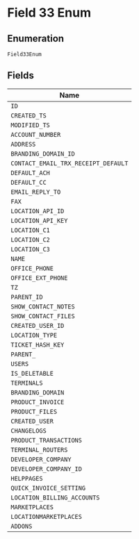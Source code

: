 
# Field 33 Enum

## Enumeration

`Field33Enum`

## Fields

| Name |
|  --- |
| `ID` |
| `CREATED_TS` |
| `MODIFIED_TS` |
| `ACCOUNT_NUMBER` |
| `ADDRESS` |
| `BRANDING_DOMAIN_ID` |
| `CONTACT_EMAIL_TRX_RECEIPT_DEFAULT` |
| `DEFAULT_ACH` |
| `DEFAULT_CC` |
| `EMAIL_REPLY_TO` |
| `FAX` |
| `LOCATION_API_ID` |
| `LOCATION_API_KEY` |
| `LOCATION_C1` |
| `LOCATION_C2` |
| `LOCATION_C3` |
| `NAME` |
| `OFFICE_PHONE` |
| `OFFICE_EXT_PHONE` |
| `TZ` |
| `PARENT_ID` |
| `SHOW_CONTACT_NOTES` |
| `SHOW_CONTACT_FILES` |
| `CREATED_USER_ID` |
| `LOCATION_TYPE` |
| `TICKET_HASH_KEY` |
| `PARENT_` |
| `USERS` |
| `IS_DELETABLE` |
| `TERMINALS` |
| `BRANDING_DOMAIN` |
| `PRODUCT_INVOICE` |
| `PRODUCT_FILES` |
| `CREATED_USER` |
| `CHANGELOGS` |
| `PRODUCT_TRANSACTIONS` |
| `TERMINAL_ROUTERS` |
| `DEVELOPER_COMPANY` |
| `DEVELOPER_COMPANY_ID` |
| `HELPPAGES` |
| `QUICK_INVOICE_SETTING` |
| `LOCATION_BILLING_ACCOUNTS` |
| `MARKETPLACES` |
| `LOCATIONMARKETPLACES` |
| `ADDONS` |

